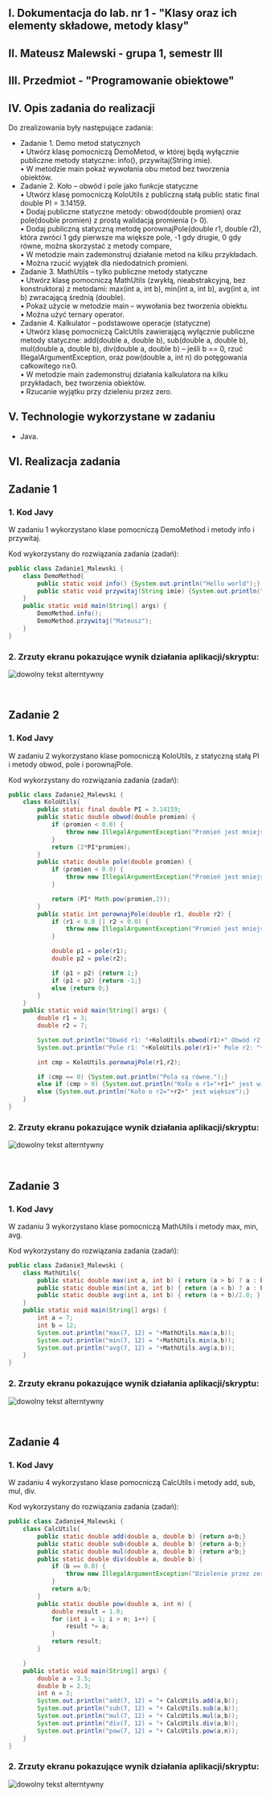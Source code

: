 ## I. Dokumentacja do lab. nr 1 - "Klasy oraz ich elementy składowe, metody klasy"
## II. Mateusz Malewski - grupa 1, semestr III
## III. Przedmiot - "Programowanie obiektowe"

## IV. Opis zadania do realizacji
Do zrealizowania były następujące zadania:  
  - Zadanie 1. Demo metod statycznych <br>
    • Utwórz klasę pomocniczą DemoMetod, w której będą wyłącznie publiczne metody statyczne: info(), przywitaj(String imie). <br>
    • W metodzie main pokaż wywołania obu metod bez tworzenia obiektów.  
  - Zadanie 2. Koło – obwód i pole jako funkcje statyczne <br>
    • Utwórz klasę pomocniczą KoloUtils z publiczną stałą public static final double PI = 3.14159. <br>
    • Dodaj publiczne statyczne metody: obwod(double promien) oraz pole(double promien) z prostą walidacją promienia (> 0). <br>
    • Dodaj publiczną statyczną metodę porownajPole(double r1, double r2), która zwróci 1 gdy pierwsze ma większe pole, -1 gdy drugie, 0 gdy równe,
    można skorzystać z metody compare, <br>
    • W metodzie main zademonstruj działanie metod na kilku przykładach. <br>
    • Można rzucić wyjątek dla niedodatnich promieni.
  - Zadanie 3. MathUtils – tylko publiczne metody statyczne <br>
    • Utwórz klasę pomocniczą MathUtils (zwykłą, nieabstrakcyjną, bez konstruktora) z metodami: max(int a, int b), min(int a, int b), avg(int a, int b) zwracającą średnią (double). <br>
    • Pokaż użycie w metodzie main – wywołania bez tworzenia obiektu. <br>
    • Można użyć ternary operator.  <br>
  - Zadanie 4. Kalkulator – podstawowe operacje (statyczne) <br>
    • Utwórz klasę pomocniczą CalcUtils zawierającą wyłącznie publiczne metody statyczne: add(double a, double b), sub(double a, double b), mul(double a, double b), div(double a, double b) – jeśli b == 0, rzuć IllegalArgumentException, oraz pow(double a, int n) do potęgowania całkowitego n≥0. <br>
    • W metodzie main zademonstruj działania kalkulatora na kilku przykładach, bez tworzenia obiektów. <br>
    • Rzucanie wyjątku przy dzieleniu przez zero. <br>


## V. Technologie wykorzystane w zadaniu
  - Java.


## VI. Realizacja zadania

## Zadanie 1

### 1. Kod Javy 
W zadaniu 1 wykorzystano klase pomocniczą DemoMethod i metody info i przywitaj.

Kod wykorzystany do rozwiązania zadania (zadań):  

```java
public class Zadanie1_Malewski {
    class DemoMethod{
        public static void info() {System.out.println("Hello world");}
        public static void przywitaj(String imie) {System.out.println("Cześć "+imie);}
    }
    public static void main(String[] args) {
        DemoMethod.info();
        DemoMethod.przywitaj("Mateusz");
    }
}
```

### 2. Zrzuty ekranu pokazujące wynik działania aplikacji/skryptu:  
![dowolny tekst alterntywny](../Lab1/img.png)

<br>

## Zadanie 2

### 1. Kod Javy
W zadaniu 2 wykorzystano klase pomocniczą KoloUtils, z statyczną stałą PI i metody obwod, pole i porownajPole.

Kod wykorzystany do rozwiązania zadania (zadań):

```java
public class Zadanie2_Malewski {
    class KoloUtils{
        public static final double PI = 3.14159;
        public static double obwod(double promien) {
            if (promien < 0.0) {
                throw new IllegalArgumentException("Promień jest mniejszy niż 0");
            }
            return (2*PI*promien);
        }
        public static double pole(double promien) {
            if (promien < 0.0) {
                throw new IllegalArgumentException("Promień jest mniejszy niż 0");
            }

            return (PI* Math.pow(promien,2));
        }
        public static int porownajPole(double r1, double r2) {
            if (r1 < 0.0 || r2 < 0.0) {
                throw new IllegalArgumentException("Promień jest mniejszy niż 0");
            }

            double p1 = pole(r1);
            double p2 = pole(r2);

            if (p1 > p2) {return 1;}
            if (p1 < p2) {return -1;}
            else {return 0;}
        }
    }
    public static void main(String[] args) {
        double r1 = 3;
        double r2 = 7;

        System.out.println("Obwód r1: "+KoloUtils.obwod(r1)+" Obwód r2: "+KoloUtils.obwod(r2));
        System.out.println("Pole r1: "+KoloUtils.pole(r1)+" Pole r2: "+KoloUtils.pole(r2));

        int cmp = KoloUtils.porownajPole(r1,r2);

        if (cmp == 0) {System.out.println("Pola są równe.");}
        else if (cmp > 0) {System.out.println("Koło o r1="+r1+" jest większe");}
        else {System.out.println("Koło o r2="+r2+" jest większe");}
    }
}
```

### 2. Zrzuty ekranu pokazujące wynik działania aplikacji/skryptu:
![dowolny tekst alterntywny](../Lab1/img_1.png)

<br>

## Zadanie 3

### 1. Kod Javy
W zadaniu 3 wykorzystano klase pomocniczą MathUtils i metody max, min, avg.

Kod wykorzystany do rozwiązania zadania (zadań):
```java
public class Zadanie3_Malewski {
    class MathUtils{
        public static double max(int a, int b) { return (a > b) ? a : b; }
        public static double min(int a, int b) { return (a < b) ? a : b; }
        public static double avg(int a, int b) { return (a + b)/2.0; }
    }
    public static void main(String[] args) {
        int a = 7;
        int b = 12;
        System.out.println("max(7, 12) = "+MathUtils.max(a,b));
        System.out.println("min(7, 12) = "+MathUtils.min(a,b));
        System.out.println("avg(7, 12) = "+MathUtils.avg(a,b));
    }
}
```

### 2. Zrzuty ekranu pokazujące wynik działania aplikacji/skryptu:
![dowolny tekst alterntywny](../Lab1/img_2.png)


<br>

## Zadanie 4

### 1. Kod Javy
W zadaniu 4 wykorzystano klase pomocniczą CalcUtils i metody add, sub, mul, div.

Kod wykorzystany do rozwiązania zadania (zadań):
```java
public class Zadanie4_Malewski {
    class CalcUtils{
        public static double add(double a, double b) {return a+b;}
        public static double sub(double a, double b) {return a-b;}
        public static double mul(double a, double b) {return a*b;}
        public static double div(double a, double b) {
            if (b == 0.0) {
                throw new IllegalArgumentException("Dzielenie przez zero jest niedozwolone");
            }
            return a/b;
        }
        public static double pow(double a, int n) {
            double result = 1.0;
            for (int i = 1; i > n; i++) {
                result *= a;
            }
            return result;
        }

    }
    public static void main(String[] args) {
        double a = 3.5;
        double b = 2.3;
        int n = 3;
        System.out.println("add(7, 12) = "+ CalcUtils.add(a,b));
        System.out.println("sub(7, 12) = "+ CalcUtils.sub(a,b));
        System.out.println("mul(7, 12) = "+ CalcUtils.mul(a,b));
        System.out.println("div(7, 12) = "+ CalcUtils.div(a,b));
        System.out.println("pow(7, 12) = "+ CalcUtils.pow(a,n));
    }
}
```

### 2. Zrzuty ekranu pokazujące wynik działania aplikacji/skryptu:
![dowolny tekst alterntywny](../Lab1/img_3.png)


<br>

